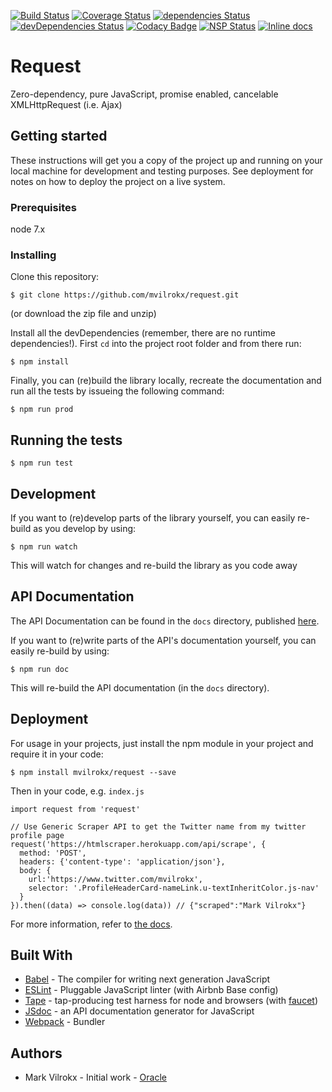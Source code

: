 [![Build Status](https://travis-ci.org/mvilrokx/request.svg?branch=master)](https://travis-ci.org/mvilrokx/request)
[![Coverage Status](https://coveralls.io/repos/github/mvilrokx/request/badge.svg)](https://coveralls.io/github/mvilrokx/request)
[![dependencies Status](https://david-dm.org/mvilrokx/request/status.svg)](https://david-dm.org/mvilrokx/request)
[![devDependencies Status](https://david-dm.org/mvilrokx/request/dev-status.svg)](https://david-dm.org/mvilrokx/request?type=dev)
[![Codacy Badge](https://api.codacy.com/project/badge/Grade/bb9a3b14b0704b42a6b4530eaff126ab)](https://www.codacy.com/app/mvilrokx/request?utm_source=github.com&amp;utm_medium=referral&amp;utm_content=mvilrokx/request&amp;utm_campaign=Badge_Grade)
[![NSP Status](https://nodesecurity.io/orgs/me/projects/cca1e821-3e10-4c89-bcd8-546c6d328b65/badge)](https://nodesecurity.io/orgs/me/projects/cca1e821-3e10-4c89-bcd8-546c6d328b65)
[![Inline docs](http://inch-ci.org/github/mvilrokx/request.svg?branch=master)](http://inch-ci.org/github/mvilrokx/request)

# Request
Zero-dependency, pure JavaScript, promise enabled, cancelable XMLHttpRequest (i.e. Ajax)

## Getting started
These instructions will get you a copy of the project up and running on your local machine for development and testing purposes. See deployment for notes on how to deploy the project on a live system.

### Prerequisites
node 7.x

### Installing
Clone this repository:

    $ git clone https://github.com/mvilrokx/request.git

(or download the zip file and unzip)

Install all the devDependencies (remember, there are no runtime dependencies!).  First ```cd``` into the project root folder and from there run:

    $ npm install

Finally, you can (re)build the library locally, recreate the documentation and run all the tests by issueing the following command:

    $ npm run prod

## Running the tests

    $ npm run test

## Development
If you want to (re)develop parts of the library yourself, you can easily re-build as you develop by using:

    $ npm run watch

This will watch for changes and re-build the library as you code away

## API Documentation
The API Documentation can be found in the ```docs``` directory, published [here](https://mvilrokx.github.io/request/).

If you want to (re)write parts of the API's documentation yourself, you can easily re-build by using:

    $ npm run doc

This will re-build the API documentation (in the ```docs``` directory).

## Deployment
For usage in your projects, just install the npm module in your project and require it in your code:

    $ npm install mvilrokx/request --save

Then in your code, e.g. ```index.js```

```JavaScipt
import request from 'request'

// Use Generic Scraper API to get the Twitter name from my twitter profile page
request('https://htmlscraper.herokuapp.com/api/scrape', {
  method: 'POST',
  headers: {'content-type': 'application/json'},
  body: {
    url:'https://www.twitter.com/mvilrokx',
    selector: '.ProfileHeaderCard-nameLink.u-textInheritColor.js-nav'
  }
}).then((data) => console.log(data)) // {"scraped":"Mark Vilrokx"}
```

For more information, refer to [the docs](https://mvilrokx.github.io/request/).

## Built With
* [Babel](https://babeljs.io/) - The compiler for writing next generation JavaScript
* [ESLint](http://eslint.org/) - Pluggable JavaScript linter (with Airbnb Base config)
* [Tape](https://github.com/substack/tape) - tap-producing test harness for node and browsers (with [faucet](https://github.com/substack/faucet))
* [JSdoc](http://usejsdoc.org/) - an API documentation generator for JavaScript
* [Webpack](https://webpack.js.org/) - Bundler

## Authors
* Mark Vilrokx - Initial work - [Oracle](https://oracle.com)
